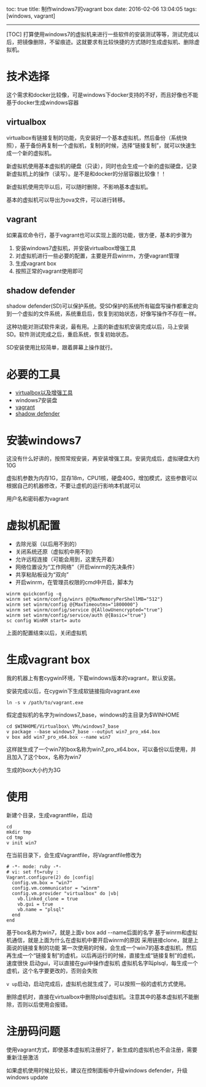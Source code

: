 ﻿toc: true
title: 制作windows7的vagrant box
date: 2016-02-06 13:04:05
tags: [windows, vagrant]
 
---
[TOC]
打算使用windows7的虚拟机来进行一些软件的安装测试等等，测试完成以后，把镜像删除，不留痕迹。这就要求有比较快捷的方式随时生成虚拟机、删除虚拟机。
 
<!--more-->
 
# 技术选择
 
这个需求和docker比较像，可是windows下docker支持的不好，而且好像也不能基于docker生成windows容器
 
## virtualbox
 
virtualbox有链接复制的功能，先安装好一个基本虚拟机，然后备份（系统快照），基于备份再复制一个虚拟机，复制的时候，选择“链接复制”，就可以快速生成一个新的虚拟机。
 
新虚拟机使用基本虚拟机的硬盘（只读），同时也会生成一个新的虚拟硬盘，记录新虚拟机上的操作（读写）。是不是和docker的分层容器比较像！！
 
新虚拟机使用完毕以后，可以随时删除，不影响基本虚拟机。
 
基本的虚拟机可以导出为ova文件，可以进行转移。
 
## vagrant
 
如果喜欢命令行，基于vagrant也可以实现上面的功能，很方便，基本的步骤为
 
1. 安装windows7虚拟机，并安装virtualbox增强工具
2. 对虚拟机进行一些必要的配置，主要是开启winrm，方便vagrant管理
3. 生成vagrant box
4. 按照正常的vagrant使用即可
 
## shadow defender
 
shadow defender(SD)可以保护系统。受SD保护的系统所有磁盘写操作都重定向到一个虚拟的文件系统，系统重启后，恢复到初始状态，好像写操作不存在一样。
 
这种功能对测试软件来说，最有用。上面的新虚拟机安装完成以后，马上安装SD。软件测试完成之后，重启系统，恢复初始状态。
 
SD安装使用比较简单，跟着屏幕上操作就行。
 
# 必要的工具
 
+ [virtualbox以及增强工具](www.virtualbox.org)
+ windows7安装盘
+ [vagrant](www.vagrantup.com)
+ [shadow defender](www.shadowdefender.com)
 
# 安装windows7
 
这没有什么好讲的，按照常规安装，再安装增强工具。安装完成后，虚拟硬盘大约10G
 
虚拟机参数为内存1G，显存18m，CPU1核，硬盘40G，增加模式，这些参数可以根据自己的机器修改，不要让虚机的运行影响本机就可以
 
用户名和密码都为vagrant
 
# 虚拟机配置
 
+ 去除光驱（以后用不到的）
+ 关闭系统还原（虚拟机中用不到）
+ 允许远程连接（可能会用到，这里先开着）
+ 网络位置设为“工作网络”（开启winrm的先决条件）
+ 共享粘贴板设为“双向”
+ 开启winrm，在管理员权限的cmd中开启，脚本为
```
winrm quickconfig -q
winrm set winrm/config/winrs @{MaxMemoryPerShellMB="512"}
winrm set winrm/config @{MaxTimeoutms="1800000"}
winrm set winrm/config/service @{AllowUnencrypted="true"}
winrm set winrm/config/service/auth @{Basic="true"}
sc config WinRM start= auto
```
 
上面的配置结束以后，关闭虚拟机
 
# 生成vagrant box
 
我的机器上有套cygwin环境，下载windows版本的vagrant，默认安装。
 
安装完成以后，在cygwin下生成软链接指向vagrant.exe
 
```
ln -s v /path/to/vagrant.exe
```
 
假定虚拟机的名字为windows7_base，windows的主目录为$WINHOME
 
```
cd $WINHOME/Virtualbox\ VMs/windows7_base
v package --base windows7_base --output win7_pro_x64.box
v box add win7_pro_x64.box --name win7
```
 
这样就生成了一个win7的box名称为win7_pro_x64.box，可以备份以后使用，并且加入了这个box，名称为win7
 
生成的box大小约为3G
 
# 使用
 
新建个目录，生成vagrantfile，启动
 
```
cd
mkdir tmp
cd tmp
v init win7
```
 
在当前目录下，会生成Vagrantfile，将Vagrantfile修改为
 
```
# -*- mode: ruby -*-
# vi: set ft=ruby :
Vagrant.configure(2) do |config|
  config.vm.box = "win7"
  config.vm.communicator = "winrm"
  config.vm.provider "virtualbox" do |vb|
    vb.linked_clone = true
    vb.gui = true
    vb.name = "plsql"
  end
end
```
 
基于box名称为win7，就是上面v box add --name后面的名字
基于winrm和虚拟机通信，就是上面为什么在虚拟机中要开启winrm的原因
采用链接clone，就是上面说的链接复制的功能
第一次使用的时候，会生成一个win7的基本虚拟机，然后再生成一个“链接复制”的虚机，以后再运行的时候，直接生成“链接复制”的虚机，速度很快
启动gui，可以直接在gui中操作虚拟机
虚拟机名字叫plsql，每生成一个虚机，这个名字要更改的，否则会失败
 
`v up`启动，启动完成后，虚拟机也就生成了，可以按照一般的虚机方式使用。
 
删除虚机时，直接在virtualbox中删除plsql虚拟机。注意其中的基本虚拟机不能删除，否则以后使用会报错。
 
 
# 注册码问题
 
使用vagrant方式，即使基本虚拟机注册好了，新生成的虚拟机也不会注册，需要重新注册激活
 
如果虚机使用时候比较长，建议在控制面板中升级windows defender，升级windows update
 
